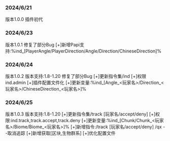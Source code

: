 ### 2024/6/21
版本1.0.0
插件初代

### 2024/6/23
版本1.0.1
修复了部分Bug
[+]新增Papi支持:%ind_[PlayerAngle/PlayerDirection/Angle/Direction/ChineseDirection]% 

### 2024/6/24
版本1.0.2
版本支持:1.8-1.20
修复了部分Bug
[+]更新指令集/ind
[+]权限ind.admin
[+]插件配置文件化
[+]更新变量:%ind_[Angle_<玩家名>/Direction_<玩家名>/ChineseDirection_<玩家名>]%

### 2024/6/25
版本1.0.3
版本支持:1.8-1.20
[+]更新指令集/track [玩家名/accept/deny]
[+]权限:ind.track,track.accept,track.deny
[+]更新变量:%ind_[Chunk/Chunk_<玩家名>/Biome/Biome_<玩家名>]%
[+]新增指令:/track [玩家名/accept/deny] /qx --取消追踪
[+]新增获取[区块,生物群系]
[+]优化配置文件
